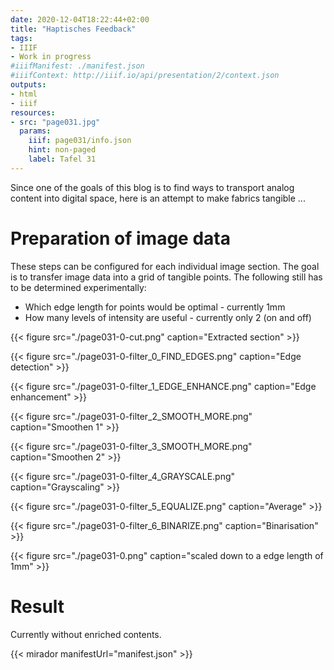 ```yaml
---
date: 2020-12-04T18:22:44+02:00
title: "Haptisches Feedback"
tags:
- IIIF
- Work in progress
#iiifManifest: ./manifest.json
#iiifContext: http://iiif.io/api/presentation/2/context.json
outputs:
- html
- iiif
resources:
- src: "page031.jpg"
  params:
    iiif: page031/info.json
    hint: non-paged
    label: Tafel 31
---
```


Since one of the goals of this blog is to find ways to transport analog content into digital space, here is an attempt to make fabrics tangible ...

<!--more-->

# Preparation of image data

These steps can be configured for each individual image section. The goal is to transfer image data into a grid of tangible points. The following still has to be determined experimentally:

* Which edge length for points would be optimal - currently 1mm
* How many levels of intensity are useful - currently only 2 (on and off)

{{< figure src="./page031-0-cut.png" caption="Extracted section" >}}

{{< figure src="./page031-0-filter_0_FIND_EDGES.png" caption="Edge detection" >}}

{{< figure src="./page031-0-filter_1_EDGE_ENHANCE.png" caption="Edge enhancement" >}}

{{< figure src="./page031-0-filter_2_SMOOTH_MORE.png" caption="Smoothen 1" >}}

{{< figure src="./page031-0-filter_3_SMOOTH_MORE.png" caption="Smoothen 2" >}}

{{< figure src="./page031-0-filter_4_GRAYSCALE.png" caption="Grayscaling" >}}

{{< figure src="./page031-0-filter_5_EQUALIZE.png" caption="Average" >}}

{{< figure src="./page031-0-filter_6_BINARIZE.png" caption="Binarisation" >}}

{{< figure src="./page031-0.png" caption="scaled down to a edge length of 1mm" >}}

# Result

Currently without enriched contents.

{{< mirador manifestUrl="manifest.json" >}}
